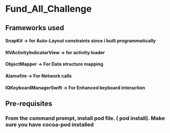 # Fund_All_Challenge

## Frameworks used
#### SnapKit -> for Auto-Layout constraints since i built programmatically
#### NVActivityIndicatorView -> for activity loader
#### ObjectMapper -> For Data structure mapping
#### Alamofire -> For Network calls
#### IQKeyboardManagerSwift -> For Enhanced keyboard interaction

## Pre-requisites
### From the command prompt, install pod file. ( pod install). Make sure you have cocoa-pod installed

## 
